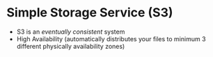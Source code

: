 # Simple Storage Service (S3)

- S3 is an *eventually consistent* system
- High Availability (automatically distributes your files to minimum 3 different physically availability zones)
